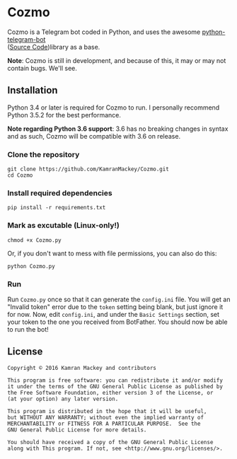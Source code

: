 # Cozmo
Cozmo is a Telegram bot coded in Python, and uses the awesome [python-telegram-bot](https://python-telegram-bot.org)  
([Source Code](https://https://github.com/python-telegram-bot/python-telegram-bot))library as a base. 

**Note**: Cozmo is still in development, and because of this, it may or may not contain bugs. We'll see.

## Installation
Python 3.4 or later is required for Cozmo to run. I personally recommend Python 3.5.2 for the best performance. 

**Note regarding Python 3.6 support**: 3.6 has no breaking changes in syntax and as such, Cozmo will be compatible with
3.6 on release.

### Clone the repository
```
git clone https://github.com/KamranMackey/Cozmo.git
cd Cozmo
```

### Install required dependencies
```
pip install -r requirements.txt
```

### Mark as excutable (Linux-only!)
```
chmod +x Cozmo.py
```
Or, if you don't want to mess with file permissions, you can also do this:
```
python Cozmo.py
```

### Run
Run `Cozmo.py` once so that it can generate the `config.ini` file. You will get an "Invalid token" error due to the 
`token` setting being blank, but just ignore it for now. Now, edit `config.ini`, and under the `Basic Settings` section, 
set your token to the one you received from BotFather. You should now be able to run the bot!

## License
    Copyright © 2016 Kamran Mackey and contributors
    
    This program is free software: you can redistribute it and/or modify
    it under the terms of the GNU General Public License as published by
    the Free Software Foundation, either version 3 of the License, or
    (at your option) any later version.

    This program is distributed in the hope that it will be useful,
    but WITHOUT ANY WARRANTY; without even the implied warranty of
    MERCHANTABILITY or FITNESS FOR A PARTICULAR PURPOSE.  See the
    GNU General Public License for more details.

    You should have received a copy of the GNU General Public License
    along with This program. If not, see <http://www.gnu.org/licenses/>.
    
